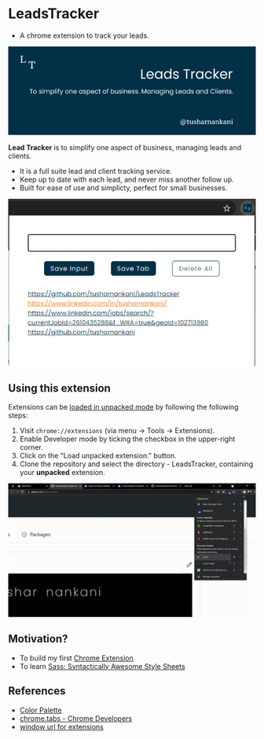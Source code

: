 # LeadsTracker

- A chrome extension to track your leads.

![cover](assets/readme/poster_cover.png)

**Lead Tracker** is to simplify one aspect of business, managing leads and clients.

- It is a full suite lead and client tracking service.
- Keep up to date with each lead, and never miss another follow up.
- Built for ease of use and simplicty, perfect for small businesses.

![](assets/readme/ss.png)

## Using this extension

Extensions can be [loaded in unpacked mode](https://developer.chrome.com/extensions/getstarted#unpacked) by following the following steps:

1. Visit `chrome://extensions` (via menu -> Tools -> Extensions).
2. Enable Developer mode by ticking the checkbox in the upper-right corner.
3. Click on the "Load unpacked extension." button.
4. Clone the repository and select the directory - LeadsTracker, containing your **unpacked** extension.

![demo](assets\readme\lt-demo.gif)

## Motivation?

- To build my first [Chrome Extension](https://developer.chrome.com/docs/extensions/)
- To learn [Sass: Syntactically Awesome Style Sheets](https://sass-lang.com/)

## References

- [Color Palette](https://coolors.co/8ecae6-219ebc-023047-ffb703-fb8500)
- [chrome.tabs - Chrome Developers](https://developer.chrome.com/docs/extensions/reference/tabs/#get-the-current-tab)
- [window url for extensions](https://stackoverflow.com/a/17826527)
